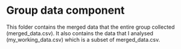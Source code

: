 # Group data component

This folder contains the merged data that the entire group collected (merged_data.csv). It also contains the data that I analysed (my_working_data.csv) which is a subset of merged_data.csv.